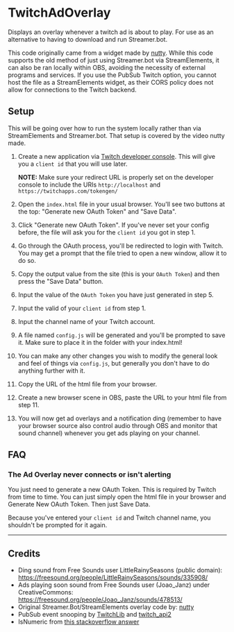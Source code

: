 # TwitchAdOverlay
Displays an overlay whenever a twitch ad is about to play. For use as an alternative to having to download and run Streamer.bot.

This code originally came from a widget made by [nutty](https://www.youtube.com/watch?v=e5B7ZNGtkac). While this code supports the old method of just using Streamer.bot via StreamElements, it can also be ran locally within OBS, avoiding the necessity of external programs and services. If you use the PubSub Twitch option, you cannot host the file as a StreamElements widget, as their CORS policy does not allow for connections to the Twitch backend.

## Setup

This will be going over how to run the system locally rather than via StreamElements and Streamer.bot. That setup is covered by the video nutty made.

1. Create a new application via [Twitch developer console](https://dev.twitch.tv/console). This will give you a `client id` that you will use later.

	**NOTE:** Make sure your redirect URL is properly set on the developer console to include the URIs `http://localhost` and `https://twitchapps.com/tokengen/`
2. Open the `index.html` file in your usual browser. You'll see two buttons at the top: "Generate new OAuth Token" and "Save Data".
3. Click "Generate new OAuth Token". If you've never set your config before, the file will ask you for the `client id` you got in step 1.
4. Go through the OAuth process, you'll be redirected to login with Twitch. You may get a prompt that the file tried to open a new window, allow it to do so.
5. Copy the output value from the site (this is your `OAuth Token`) and then press the "Save Data" button.
6. Input the value of the `OAuth Token` you have just generated in step 5.
7. Input the valid of your `client id` from step 1.
8. Input the channel name of your Twitch account.
9. A file named `config.js` will be generated and you'll be prompted to save it. Make sure to place it in the folder with your index.html!
10. You can make any other changes you wish to modify the general look and feel of things via `config.js`, but generally you don't have to do anything further with it.
11. Copy the URL of the html file from your browser.
12. Create a new browser scene in OBS, paste the URL to your html file from step 11.
13. You will now get ad overlays and a notification ding (remember to have your browser source also control audio through OBS and monitor that sound channel) whenever you get ads playing on your channel.


## FAQ

### The Ad Overlay never connects or isn't alerting

You just need to generate a new OAuth Token. This is required by Twitch from time to time. You can just simply open the html file in your browser and Generate New OAuth Token. Then just Save Data.

Because you've entered your `client id` and Twitch channel name, you shouldn't be prompted for it again.

---

## Credits

* Ding sound from Free Sounds user LittleRainySeasons (public domain): https://freesound.org/people/LittleRainySeasons/sounds/335908/
* Ads playing soon sound from Free Sounds user (Joao_Janz) under CreativeCommons: https://freesound.org/people/Joao_Janz/sounds/478513/
* Original Streamer.Bot/StreamElements overlay code by: [nutty](https://www.youtube.com/@nuttylmao)
* PubSub event snooping by [TwitchLib](https://github.com/TwitchLib/TwitchLib.PubSub/blob/master/TwitchLib.PubSub/Models/Responses/Messages/VideoPlayback.cs#L12) and [twitch_api2](https://docs.rs/twitch_api2/0.6.1/src/twitch_api2/pubsub/video_playback.rs.html#14-17)
* IsNumeric from [this stackoverflow answer](https://stackoverflow.com/a/175787)
